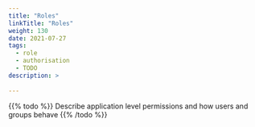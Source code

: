 ```yaml
---
title: "Roles"
linkTitle: "Roles"
weight: 130
date: 2021-07-27
tags:
  - role
  - authorisation
  - TODO
description: >
  
---
```


{{% todo %}}
Describe application level permissions and how users and groups behave
{{% /todo %}}
